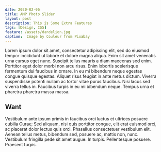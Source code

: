 ```yaml
---
date: 2020-02-06
title: AMP Photo Slider
layout: post
description: This is Some Extra Features
tags: [Design, CSS]
feature: /assets/dandelion.jpg
caption:  Image by Couleur from Pixabay 
---
```



Lorem ipsum dolor sit amet, consectetur adipiscing elit, sed do eiusmod tempor incididunt ut labore et dolore magna aliqua. Enim sit amet venenatis urna cursus eget nunc. Suscipit tellus mauris a diam maecenas sed enim. Porttitor eget dolor morbi non arcu risus. Enim lobortis scelerisque fermentum dui faucibus in ornare. In eu mi bibendum neque egestas congue quisque egestas. Aliquet risus feugiat in ante metus dictum. Viverra suspendisse potenti nullam ac tortor vitae purus faucibus. Nisi lacus sed viverra tellus in. Faucibus turpis in eu mi bibendum neque. Tempus urna et pharetra pharetra massa massa.


<section>
 <h2 class="mb4">Want</h2>
  <amp-carousel type="carousel" layout="fixed-height" height="285" controls="" class="mb4">
 <amp-img src="{{ site.baseurl }}/assets/blog/want1.png" width="205" height="285" alt="Want1"></amp-img>
  <amp-img src="{{ site.baseurl }}/assets/blog/want2.png" width="205" height="285" alt="Want2"></amp-img>
    <amp-img src="{{ site.baseurl }}/assets/blog/want3.png" width="205" height="285" alt="Want3"></amp-img>
   <amp-img src="{{ site.baseurl }}/assets/blog/want1.png" width="205" height="285" alt="Want1"></amp-img>
    <amp-img src="{{ site.baseurl }}/assets/blog/want2.png" width="205" height="285" alt="Want2"></amp-img>
    <amp-img src="{{ site.baseurl }}/assets/blog/want3.png" width="205" height="285" alt="Want3"></amp-img>
   </amp-carousel>
  </section>

Vestibulum ante ipsum primis in faucibus orci luctus et ultrices posuere cubilia Curae; Sed aliquam, nisi quis porttitor congue, elit erat euismod orci, ac placerat dolor lectus quis orci. Phasellus consectetuer vestibulum elit. Aenean tellus metus, bibendum sed, posuere ac, mattis non, nunc. Vestibulum fringilla pede sit amet augue. In turpis. Pellentesque posuere. Praesent turpis. 






